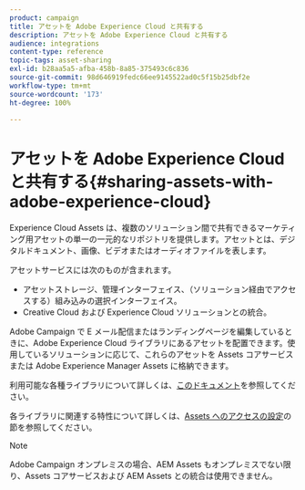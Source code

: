 ```yaml
---
product: campaign
title: アセットを Adobe Experience Cloud と共有する
description: アセットを Adobe Experience Cloud と共有する
audience: integrations
content-type: reference
topic-tags: asset-sharing
exl-id: b28aa5a5-afba-458b-8a85-375493c6c836
source-git-commit: 98d646919fedc66ee9145522ad0c5f15b25dbf2e
workflow-type: tm+mt
source-wordcount: '173'
ht-degree: 100%

---
```


# アセットを Adobe Experience Cloud と共有する{#sharing-assets-with-adobe-experience-cloud}

Experience Cloud Assets は、複数のソリューション間で共有できるマーケティング用アセットの単一の一元的なリポジトリを提供します。アセットとは、デジタルドキュメント、画像、ビデオまたはオーディオファイルを表します。

アセットサービスには次のものが含まれます。

* アセットストレージ、管理インターフェイス、（ソリューション経由でアクセスする）組み込みの選択インターフェイス。
* Creative Cloud および Experience Cloud ソリューションとの統合。

Adobe Campaign で E メール配信またはランディングページを編集しているときに、Adobe Experience Cloud ライブラリにあるアセットを配置できます。使用しているソリューションに応じて、これらのアセットを Assets コアサービスまたは Adobe Experience Manager Assets に格納できます。

利用可能な各種ライブラリについて詳しくは、[このドキュメント](https://docs.adobe.com/content/help/ja-JP/core-services/interface/assets/experience-cloud-assets.html)を参照してください。

各ライブラリに関連する特性について詳しくは、[Assets へのアクセスの設定](../../integrations/using/configuring-access-to-assets.md)の節を参照してください。

>[!NOTE]
>
>Adobe Campaign オンプレミスの場合、AEM Assets もオンプレミスでない限り、Assets コアサービスおよび AEM Assets との統合は使用できません。
